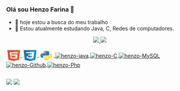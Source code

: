 ### Olá sou Henzo Farina 👋

- 🔭 hoje estou a busca do meu trabalho
- 🌱 Estou atualmente estudando Java, C, Redes de computadores.

<div align="center">
  <a href="https://github.com/henzofarina888">
  <img height="180em" src="https://github-readme-stats.vercel.app/api?username=henzofarina888&show_icons=true&theme=dark&include_all_commits=true&count_private=true"/>
  <img height="180em" src="https://github-readme-stats.vercel.app/api/top-langs/?username=henzofarina888&layout=compact&langs_count=7&theme=dark"/>
</div>

  <div style="display: inline_block"><br>
  <img align="center" alt="henzo-HTML" height="30" width="40" src="https://raw.githubusercontent.com/devicons/devicon/master/icons/html5/html5-original.svg">
  <img align="center" alt="henzo-CSS" height="30" width="40" src="https://raw.githubusercontent.com/devicons/devicon/master/icons/css3/css3-original.svg">
  <img align="center" alt="henzo-Python" height="30" width="40" src="https://raw.githubusercontent.com/devicons/devicon/master/icons/python/python-original.svg">
   <img align="center" alt="henzo-java" height="30" width="40" src="https://cdn.jsdelivr.net/gh/devicons/devicon/icons/java/java-original.svg">
   <img align="center" alt="henzo-C" height="30" width="40" src="https://cdn.jsdelivr.net/gh/devicons/devicon/icons/c/c-plain.svg">
    <img align="center" alt="henzo-MySQL" height="30" width="40" src="https://cdn.jsdelivr.net/gh/devicons/devicon/icons/mysql/mysql-original-wordmark.svg">
    <img align="center" alt="henzo-Github" height="30" width="40" src="https://cdn.jsdelivr.net/gh/devicons/devicon/icons/github/github-original.svg">
    <img align="center" alt="henzo-Php" height="30" width="40" src="https://cdn.jsdelivr.net/gh/devicons/devicon/icons/php/php-original.svg">
</div>
  
  ##
  
  <div>
  <a href = "mailto:henzofarina8@gmail.com"><img src="https://img.shields.io/badge/-Gmail-%23333?style=for-the-badge&logo=gmail&logoColor=white" target="_blank"></a>
  <a href="https://www.linkedin.com/in/henzo-farina-1ab96a221/" target="_blank"><img src="https://img.shields.io/badge/-LinkedIn-%230077B5?style=for-the-badge&logo=linkedin&logoColor=white" target="_blank"></a>
    </div>
